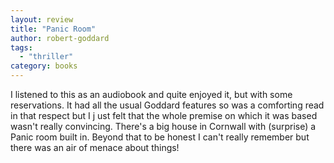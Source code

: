 ```yaml
---
layout: review
title: "Panic Room"
author: robert-goddard
tags:
  - "thriller"
category: books
---
```


I listened to this as an audiobook and quite enjoyed it, but with some reservations.
It had all the usual Goddard features so was a comforting read in that respect but
I j ust felt that the whole premise on which it was based wasn't really convincing.
There's a big house in Cornwall with (surprise) a Panic room built in. Beyond that
to be honest I can't really remember but there was an air of menace about things!
